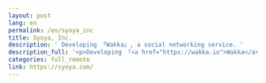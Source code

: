 ```yaml
---
layout: post
lang: en
permalink: /en/syoya_inc
title: Syoya, Inc.
description: ' Developing 「Wakka」, a social networking service. '
description_full: '<p>Developing 「<a href="https://wakka.io">Wakka</a>」, a social networking service.</p>'
categories: full_remote
link: https://syoya.com/
---
```


